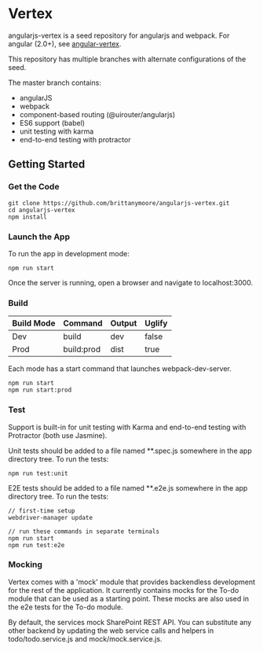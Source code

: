# Vertex

angularjs-vertex is a seed repository for angularjs and webpack. For angular (2.0+),
see [angular-vertex](https://github.com/brittanymoore/angular-vertex).

This repository has multiple branches with alternate configurations of the seed.

The master branch contains:
* angularJS
* webpack
* component-based routing (@uirouter/angularjs)
* ES6 support (babel)
* unit testing with karma
* end-to-end testing with protractor

## Getting Started

### Get the Code

```
git clone https://github.com/brittanymoore/angularjs-vertex.git
cd angularjs-vertex
npm install
```

### Launch the App

To run the app in development mode:

```
npm run start
```

Once the server is running, open a browser and navigate to localhost:3000.

### Build

| Build Mode        | Command        | Output   | Uglify |
| ----------------- | -------------- | -------  | ------ |
| Dev               | build          | dev      | false  |
| Prod              | build:prod     | dist     | true   |

Each mode has a start command that launches webpack-dev-server.

```
npm run start
npm run start:prod
```

### Test

Support is built-in for unit testing with Karma and end-to-end testing with Protractor (both use Jasmine).

Unit tests should be added to a file named **.spec.js somewhere in the app directory tree. To run the tests:

```
npm run test:unit
```

E2E tests should be added to a file named **.e2e.js somewhere in the app directory tree. To run the tests:

```
// first-time setup
webdriver-manager update

// run these commands in separate terminals
npm run start
npm run test:e2e
```

### Mocking

Vertex comes with a 'mock' module that provides backendless development for the rest of the application. It 
currently contains mocks for the To-do module that can be used as a starting point. These mocks are also used
in the e2e tests for the To-do module.

By default, the services mock SharePoint REST API. You can substitute any other backend by updating
the web service calls and helpers in todo/todo.service.js and mock/mock.service.js. 








